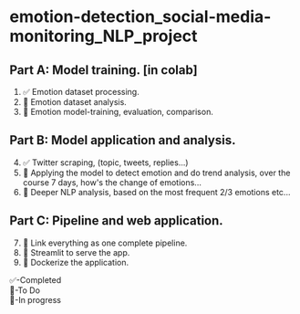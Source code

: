 # emotion-detection_social-media-monitoring_NLP_project



## Part A: Model training. [in colab]
1. ✅ Emotion dataset processing. 
2. 📝 Emotion dataset analysis. 
3. 🔄 Emotion model-training, evaluation, comparison. 

## Part B: Model application and analysis.  
4. ✅ Twitter scraping, (topic, tweets, replies...)
5. 📝 Applying the model to detect emotion and do trend analysis, over the course 7 days, how's the change of emotions...
6. 📝 Deeper NLP analysis, based on the most frequent 2/3 emotions etc... 

## Part C: Pipeline and web application. 
7. 📝 Link everything as one complete pipeline.
8. 📝 Streamlit to serve the app.  
9. 📝 Dockerize the application. 

✅-Completed    
📝-To Do  
🔄-In progress